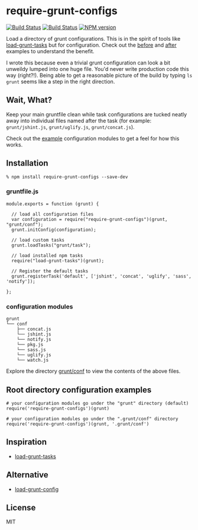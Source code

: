 # require-grunt-configs 

[![Build Status](https://travis-ci.org/wilmoore/require-grunt-configs.png?branch=master)](https://travis-ci.org/wilmoore/require-grunt-configs)
[![Build Status](https://david-dm.org/wilmoore/require-grunt-configs.png)](https://david-dm.org/wilmoore/require-grunt-configs)
[![NPM version](https://badge.fury.io/js/require-grunt-configs.png)](http://badge.fury.io/js/require-grunt-configs)

  Load a directory of grunt configurations. This is in the spirit of tools like [load-grunt-tasks][] but for configuration. Check out the [before][] and [after][] examples to understand the benefit.
  
  I wrote this because even a trivial grunt configuration can look a bit unweildy lumped into one huge file. You'd never write production code this way (right?!). Being able to get a reasonable picture of the build by typing `ls grunt` seems like a step in the right direction.

## Wait, What?

Keep your main gruntfile clean while task configurations are tucked neatly away into individual files named after the task (for example: `grunt/jshint.js`, `grunt/uglify.js`, `grunt/concat.js`).

Check out the [example](https://github.com/wilmoore/require-grunt-configs/tree/master/example/grunt/conf) configuration modules to get a feel for how this works.

## Installation

    % npm install require-grunt-configs --save-dev

### gruntfile.js

    module.exports = function (grunt) {

      // load all configuration files
      var configuration = require("require-grunt-configs")(grunt, "grunt/conf");
      grunt.initConfig(configuration);

      // load custom tasks
      grunt.loadTasks("grunt/task");

      // load installed npm tasks
      require("load-grunt-tasks")(grunt);

      // Register the default tasks
      grunt.registerTask('default', ['jshint', 'concat', 'uglify', 'sass', 'notify']);

    };

### configuration modules

    grunt
    └── conf
        ├── concat.js
        └── jshint.js
        └── notify.js
        └── pkg.js
        └── sass.js
        └── uglify.js
        └── watch.js

Explore the directory [grunt/conf](https://github.com/wilmoore/require-grunt-configs/tree/master/example/grunt/conf) to view the contents of the above files.

## Root directory configuration examples

    # your configuration modules go under the "grunt" directory (default)
    require('require-grunt-configs')(grunt)

    # your configuration modules go under the ".grunt/conf" directory
    require('require-grunt-configs')(grunt, '.grunt/conf')

## Inspiration

- [load-grunt-tasks][]

## Alternative

- [load-grunt-config][]

## License

  MIT

[load-grunt-tasks]:   https://github.com/sindresorhus/load-grunt-tasks
[before]:             https://github.com/wilmoore/require-grunt-configs/blob/master/example/gruntfile.original.js
[after]:              https://github.com/wilmoore/require-grunt-configs/blob/master/example/gruntfile.js
[load-grunt-config]:  https://github.com/firstandthird/load-grunt-config

